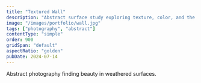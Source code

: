 ```yaml
---
title: "Textured Wall"
description: "Abstract surface study exploring texture, color, and the passage of time."
image: "/images/portfolio/wall.jpg"
tags: ["photography", "abstract"]
contentType: "simple"
order: 900
gridSpan: "default"
aspectRatio: "golden"
pubDate: 2024-07-14
---
```


Abstract photography finding beauty in weathered surfaces.
